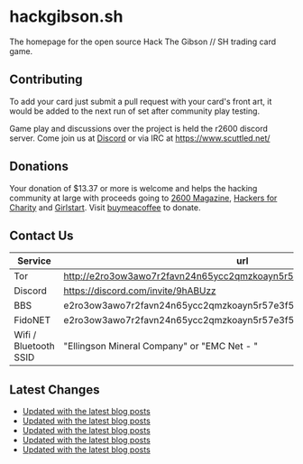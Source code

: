# hackgibson.sh
The homepage for the open source Hack The Gibson // SH trading card game.


## Contributing

To add your card just submit a pull request with your card's front art, it would be added to the next run of set after community play testing.

Game play and discussions over the project is held the r2600 discord server. Come join us at [Discord](https://discord.com/invite/9hABUzz) or via IRC at https://www.scuttled.net/


## Donations

Your donation of $13.37 or more is welcome and helps the hacking community at large with proceeds going to [2600 Magazine](https://2600.com/), [Hackers for Charity](https://hackersforcharity.org) and [Girlstart](https://girlstart.org).  Visit [buymeacoffee](https://www.buymeacoffee.com/hackgibson.sh) to donate.


## Contact Us

Service | url
-|-
Tor | http://e2ro3ow3awo7r2favn24n65ycc2qmzkoayn5r57e3f56nvjwdcgg32ad.onion
Discord | https://discord.com/invite/9hABUzz
BBS | e2ro3ow3awo7r2favn24n65ycc2qmzkoayn5r57e3f56nvjwdcgg32ad.onion:23
FidoNET | e2ro3ow3awo7r2favn24n65ycc2qmzkoayn5r57e3f56nvjwdcgg32ad.onion:24554
Wifi / Bluetooth SSID | "Ellingson Mineral Company" or "EMC Net - <fidonet address>"

## Latest Changes
<!-- BLOG-POST-LIST:START -->
- [Updated with the latest blog posts](https://github.com/DFW2600/hackgibson.sh/commit/cb580cfab64f6949ae95f8ce6bae440549d5bb36)
- [Updated with the latest blog posts](https://github.com/DFW2600/hackgibson.sh/commit/f48e42fe0696fd74948430bfc5050f331a562e6a)
- [Updated with the latest blog posts](https://github.com/DFW2600/hackgibson.sh/commit/5a432b0d6195e3a52e095ca9a96b5e5cf327f1a0)
- [Updated with the latest blog posts](https://github.com/DFW2600/hackgibson.sh/commit/dffb4b831e1c11f94aebaa1eea8fbdbd1876c9e2)
- [Updated with the latest blog posts](https://github.com/DFW2600/hackgibson.sh/commit/a61b66fa4549d061b1543126026f74caccdb55fc)
<!-- BLOG-POST-LIST:END -->

